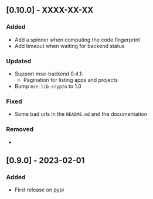 ## \[0.10.0\] - XXXX-XX-XX

### Added

* Add a spinner when computing the code fingerprint
* Add timeout when waiting for backend status

### Updated

* Support mse-backend 0.4.1:
  * Pagination for listing apps and projects
* Bump `mse-lib-crypto` to 1.0

### Fixed

* Some bad urls in the `README.md` and the documentation

### Removed

* 


## \[0.9.0\] - 2023-02-01

### Added

* First release on pypi